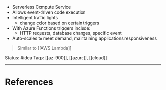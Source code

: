 - Serverless Compute Service
- Allows event-driven code execution 
- Intelligent traffic lights
	- change color based on certain triggers
- With Azure Functions triggers include:
	- HTTP requests, database changes, specific event
- Auto-scales to meet demand, maintaining applications responsiveness

> Similar to [[AWS Lambda]]

Status: #idea
Tags: [[az-900]], [[azure]], [[cloud]]

---
# References